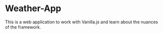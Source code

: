 # Weather-App

This is a web application to work with Vanilla.js and learn about the nuances of the framework.
